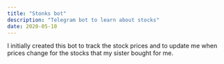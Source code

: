 ```yaml
---
title: "Stonks bot"
description: "Telegram bot to learn about stocks"
date: 2020-05-10
---
```


I initially created this bot to track the stock prices and to update me when prices change for the stocks that my sister bought for me.

